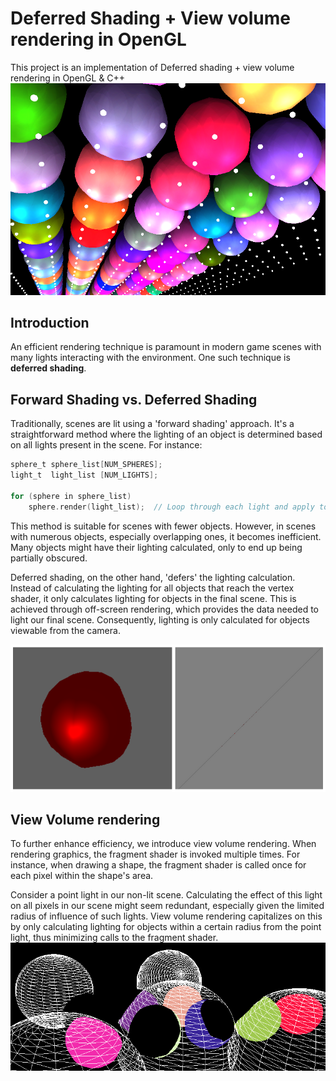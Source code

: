 # Deferred Shading + View volume rendering in OpenGL

This project is an implementation of Deferred shading + view volume rendering in OpenGL & C++
![Final Render](project_images/final_render_potentially.png)

## Introduction

An efficient rendering technique is paramount in modern game scenes with many lights interacting with the environment. One such technique is **deferred shading**.

## Forward Shading vs. Deferred Shading

Traditionally, scenes are lit using a 'forward shading' approach. It's a straightforward method where the lighting of an object is determined based on all lights present in the scene. For instance:

```c
sphere_t sphere_list[NUM_SPHERES];
light_t  light_list [NUM_LIGHTS];

for (sphere in sphere_list)
    sphere.render(light_list);  // Loop through each light and apply to the sphere
```
This method is suitable for scenes with fewer objects. However, in scenes with numerous objects, especially overlapping ones, it becomes inefficient.
Many objects might have their lighting calculated, only to end up being partially obscured.

Deferred shading, on the other hand, 'defers' the lighting calculation. Instead of calculating the lighting for all objects that reach the vertex shader, it only calculates lighting for objects in the final scene.
This is achieved through off-screen rendering, which provides the data needed to light our final scene. Consequently, lighting is only calculated for objects viewable from the camera.

![Example of Deferred shading rendering to a quad](project_images/framebuffer_rendering.png)

## View Volume rendering
To further enhance efficiency, we introduce view volume rendering. When rendering graphics, the fragment shader is invoked multiple times. For instance, when drawing a shape, 
the fragment shader is called once for each pixel within the shape's area.

Consider a point light in our non-lit scene. Calculating the effect of this light on all pixels in our scene might seem redundant, especially given the limited radius of influence of such lights.
View volume rendering capitalizes on this by only calculating lighting for objects within a certain radius from the point light, thus minimizing calls to the fragment shader.
![View volumes](project_images/more_images_optimized.png)
